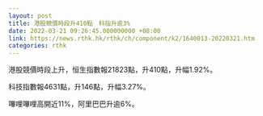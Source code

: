 ```yaml
---
layout: post
title: 港股競價時段升410點　科指升逾3%
date: 2022-03-21 09:26:45.000000000 +08:00
link: https://news.rthk.hk/rthk/ch/component/k2/1640013-20220321.htm
categories: rthk
---
```


港股競價時段上升，恒生指數報21823點，升410點，升幅1.92%。

科技指數報4631點，升146點，升幅3.27%。

嗶哩嗶哩高開近11%，阿里巴巴升逾6%。
